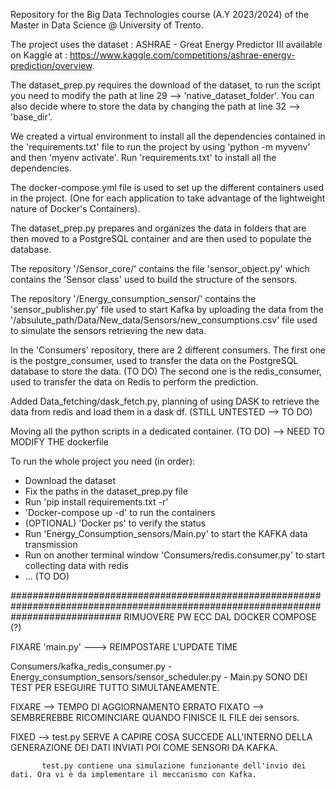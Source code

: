 Repository for the Big Data Technologies course (A.Y 2023/2024) of the Master in Data Science @ University of Trento.

The project uses the dataset : ASHRAE - Great Energy Predictor III available on Kaggle at : https://www.kaggle.com/competitions/ashrae-energy-prediction/overview.

The dataset_prep.py requires the download of the dataset, to run the script you need to modify the path at line 29 --> 'native_dataset_folder'. 
You can also decide where to store the data by changing the path at line 32 --> 'base_dir'.

We created a virtual environment to install all the dependencies contained in the 'requirements.txt' file to run the project by using 'python -m myvenv' and then 'myenv activate'.
Run 'requirements.txt' to install all the dependencies.

The docker-compose.yml file is used to set up the different containers used in the project. (One for each application to take advantage of the lightweight nature of Docker's Containers).

The dataset_prep.py prepares and organizes the data in folders that are then moved to a PostgreSQL container and are then used to populate the database.

The repository '/Sensor_core/' contains the file 'sensor_object.py' which contains the 'Sensor class' used to build the structure of the sensors.

The repository '/Energy_consumption_sensor/' contains the 'sensor_publisher.py' file used to start Kafka by uploading the data from the '/absulute_path/Data/New_data/Sensors/new_consumptions.csv' file used to simulate the sensors retrieving the new data.

In the 'Consumers' repository, there are 2 different consumers. 
The first one is the postgre_consumer, used to transfer the data on the PostgreSQL database to store the data. (TO DO)
The second one is the redis_consumer, used to transfer the data on Redis to perform the prediction.

Added Data_fetching/dask_fetch.py, planning of using DASK to retrieve the data from redis and load them in a dask df. (STILL UNTESTED --> TO DO)

Moving all the python scripts in a dedicated container. (TO DO) --> NEED TO MODIFY THE dockerfile



To run the whole project you need (in order):

- Download the dataset 
- Fix the paths in the dataset_prep.py file 
- Run 'pip install requirements.txt -r'
- 'Docker-compose up -d' to run the containers
- (OPTIONAL) 'Docker ps' to verify the status 
- Run 'Energy_Consumption_sensors/Main.py' to start the KAFKA data transmission
- Run on another terminal window 'Consumers/redis.consumer.py' to start collecting data with redis
- ... (TO DO)

####################################################################################################################################
RIMUOVERE PW ECC DAL DOCKER COMPOSE (?)

FIXARE 'main.py' ---> REIMPOSTARE L'UPDATE TIME

Consumers/kafka_redis_consumer.py - Energy_consumption_sensors/sensor_scheduler.py - Main.py SONO DEI TEST PER ESEGUIRE TUTTO SIMULTANEAMENTE.

FIXARE --> TEMPO DI AGGIORNAMENTO ERRATO 
FIXATO --> SEMBREREBBE RICOMINCIARE QUANDO FINISCE IL FILE dei sensors.

FIXED --> test.py SERVE A CAPIRE COSA SUCCEDE ALL'INTERNO DELLA GENERAZIONE DEI DATI
           INVIATI POI COME SENSORI DA KAFKA.

           test.py contiene una simulazione funzionante dell'invio dei dati. Ora vi è da implementare il meccanismo con Kafka.